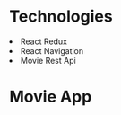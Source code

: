 <h1>Technologies</h1>
<li>React Redux</li>
<li>React Navigation</li>
<li>Movie Rest Api</li>

<h1>Movie App</h1>

